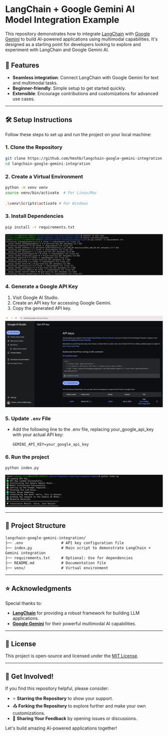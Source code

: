 # LangChain + Google Gemini AI Model Integration Example

This repository demonstrates how to integrate [LangChain](https://github.com/hwchase17/langchain) with [Google Gemini](https://ai.google/) to build AI-powered applications using multimodal capabilities. It's designed as a starting point for developers looking to explore and experiment with LangChain and Google Gemini AI.

## 🚀 Features
- **Seamless integration**: Connect LangChain with Google Gemini for text and multimodal tasks.
- **Beginner-friendly**: Simple setup to get started quickly.
- **Extensible**: Encourage contributions and customizations for advanced use cases.

---

## 🛠️ Setup Instructions

Follow these steps to set up and run the project on your local machine:

### 1. Clone the Repository
```bash
git clone https://github.com/hmshb/langchain-google-gemini-integration.git
cd langchain-google-gemini-integration
```

### 2. Create a Virtual Environment
```bash
python -m venv venv
source venv/bin/activate  # For Linux/Mac

.\venv\Scripts\activate # For Windows
```

### 3. Install Dependencies
```bash
pip install -r requirements.txt
```

![img.png](img.png)

### 4. Generate a Google API Key
1. Visit Google AI Studio.
2. Create an API key for accessing Google Gemini.
3. Copy the generated API key.

![img_1.png](img_1.png)

### 5. Update ```.env``` File
 - Add the following line to the .env file, replacing your_google_api_key with your actual API key:
    ```
    GEMINI_API_KEY=your_google_api_key
    ```
   
### 6. Run the project
```bash
python index.py
```

![img_2.png](img_2.png)

---

## 📂 Project Structure
```
langchain-google-gemini-integration/
├── .env                 # API key configuration file
├── index.py             # Main script to demonstrate LangChain + Gemini integration
├── requirements.txt     # Optional: Use for dependencies
├── README.md            # Documentation file
├── venv/                # Virtual environment
```

---

## ⭐ Acknowledgments

Special thanks to:

- **[LangChain](https://github.com/hwchase17/langchain)** for providing a robust framework for building LLM applications.
- **[Google Gemini](https://ai.google/)** for their powerful multimodal AI capabilities.

---

## 📜 License

This project is open-source and licensed under the [MIT License](LICENSE).

---

## 📢 Get Involved!

If you find this repository helpful, please consider:

- ⭐ **Starring the Repository** to show your support.
- 📤 **Forking the Repository** to explore further and make your own customizations.
- 💬 **Sharing Your Feedback** by opening issues or discussions.

Let's build amazing AI-powered applications together!